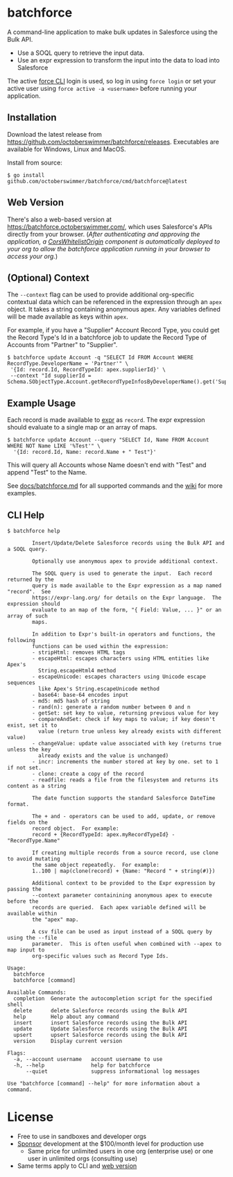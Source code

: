 # batchforce

A command-line application to make bulk updates in Salesforce using the Bulk API.

* Use a SOQL query to retrieve the input data.
* Use an expr expression to transform the input into the data to load into Salesforce

The active [force CLI](https://github.com/ForceCLI/force) login is used, so log
in using `force login` or set your active user using `force active -a
<username>` before running your application.

## Installation

Download the latest release from
https://github.com/octoberswimmer/batchforce/releases.  Executables are
available for Windows, Linux and MacOS.

Install from source:
```
$ go install github.com/octoberswimmer/batchforce/cmd/batchforce@latest
```

## Web Version

There's also a web-based version at https://batchforce.octoberswimmer.com/,
which uses Salesforce's APIs directly from your browser. (*After authenticating and approving the application, a [CorsWhitelistOrigin](https://developer.salesforce.com/docs/atlas.en-us.api_meta.meta/api_meta/meta_corswhitelistorigin.htm) component is automatically deployed to your org to allow the batchforce application running in your browser to access your org.*)

## (Optional) Context

The `--context` flag can be used to provide additional org-specific contextual
data which can be referenced in the expression through an `apex` object.  It
takes a string containing anonymous apex.  Any variables defined will be made
available as keys within `apex`.

For example, if you have a "Supplier" Account Record Type, you could get the
Record Type's Id in a batchforce job to update the Record Type of Accounts from
"Partner" to "Supplier".

```
$ batchforce update Account -q "SELECT Id FROM Account WHERE RecordType.DeveloperName = 'Partner'" \
 '{Id: record.Id, RecordTypeId: apex.supplierId}' \
 --context "Id supplierId = Schema.SObjectType.Account.getRecordTypeInfosByDeveloperName().get('Supplier').getRecordTypeId();"
```

## Example Usage

Each record is made available to [expr](https://expr-lang.org/docs/language-definition) as
`record`.  The expr expression should evaluate to a single map or an array of
maps.


```
$ batchforce update Account --query "SELECT Id, Name FROM Account WHERE NOT Name LIKE '%Test'" \
  '{Id: record.Id, Name: record.Name + " Test"}'
```

This will query all Accounts whose Name doesn't end with "Test" and append "Test" to the Name.

See [docs/batchforce.md](docs/batchforce.md) for all supported commands and the
[wiki](https://github.com/octoberswimmer/batchforce/wiki) for more examples.

## CLI Help

```
$ batchforce help

        Insert/Update/Delete Salesforce records using the Bulk API and a SOQL query.

        Optionally use anonymous apex to provide additional context.

        The SOQL query is used to generate the input.  Each record returned by the
        query is made available to the Expr expression as a map named "record".  See
        https://expr-lang.org/ for details on the Expr language.  The expression should
        evaluate to an map of the form, "{ Field: Value, ... }" or an array of such
        maps.

        In addition to Expr's built-in operators and functions, the following
        functions can be used within the expression:
        - stripHtml: removes HTML tags
        - escapeHtml: escapes characters using HTML entities like Apex's
          String.escapeHtml4 method
        - escapeUnicode: escapes characters using Unicode escape sequences
          like Apex's String.escapeUnicode method
        - base64: base-64 encodes input
        - md5: md5 hash of string
        - rand(n): generate a random number between 0 and n
        - getSet: set key to value, returning previous value for key
        - compareAndSet: check if key maps to value; if key doesn't exist, set it to
          value (return true unless key already exists with different value)
        - changeValue: update value associated with key (returns true unless the key
          already exists and the value is unchanged)
        - incr: increments the number stored at key by one. set to 1 if not set.
        - clone: create a copy of the record
        - readfile: reads a file from the filesystem and returns its content as a string

        The date function supports the standard Salesforce DateTime format.

        The + and - operators can be used to add, update, or remove fields on the
        record object.  For example:
        record + {RecordTypeId: apex.myRecordTypeId} - "RecordType.Name"

        If creating multiple records from a source record, use clone to avoid mutating
        the same object repeatedly.  For example:
        1..100 | map(clone(record) + {Name: "Record " + string(#)})

        Additional context to be provided to the Expr expression by passing the
        --context parameter containining anonymous apex to execute before the
        records are queried.  Each apex variable defined will be available within
        the "apex" map.

        A csv file can be used as input instead of a SOQL query by using the --file
        parameter.  This is often useful when combined with --apex to map input to
        org-specific values such as Record Type Ids.

Usage:
  batchforce
  batchforce [command]

Available Commands:
  completion  Generate the autocompletion script for the specified shell
  delete      delete Salesforce records using the Bulk API
  help        Help about any command
  insert      insert Salesforce records using the Bulk API
  update      Update Salesforce records using the Bulk API
  upsert      upsert Salesforce records using the Bulk API
  version     Display current version

Flags:
  -a, --account username   account username to use
  -h, --help               help for batchforce
      --quiet              suppress informational log messages

Use "batchforce [command] --help" for more information about a command.
```

# License

* Free to use in sandboxes and developer orgs
* [Sponsor](https://github.com/sponsors/octoberswimmer) development at the $100/month level for production use
  * Same price for unlimited users in one org (enterprise use) or one user in unlimited orgs (consulting use)
* Same terms apply to CLI and [web version](https://batchforce.octoberswimmer.com/)
